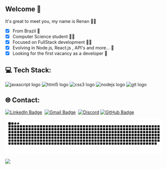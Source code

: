 ## Welcome 🤙

It's great to meet you, my name is Renan 👋😄

- [x] From Brazil 📍
- [x] Computer Science student 👨‍🎓
- [x] Focused on FullStack development 👨‍💻 
- [x] Evolving in Node.js, React.js , API's and more... 🧠
- [x] Looking for the first vacancy as a developer 🤞

## 💻 Tech Stack:
<span>
  <img src="https://cdn.jsdelivr.net/gh/devicons/devicon/icons/javascript/javascript-original.svg" height="40" width="52" alt="javascript logo"  />
  <img src="https://cdn.jsdelivr.net/gh/devicons/devicon/icons/html5/html5-original.svg" height="40" width="52" alt="html5 logo"  />
  <img src="https://cdn.jsdelivr.net/gh/devicons/devicon/icons/css3/css3-original.svg" height="40" width="52" alt="css3 logo"  />
  <img src="https://cdn.jsdelivr.net/gh/devicons/devicon/icons/nodejs/nodejs-original.svg" height="40" width="52" alt="nodejs logo"  />
  <img src="https://cdn.jsdelivr.net/gh/devicons/devicon/icons/git/git-original.svg" height="40" width="52" alt="git logo"  /> 
</span>

## 🌐 Contact:

<a href="https://www.linkedin.com/in/renyzeraa" target="_blank"><img src="https://img.shields.io/badge/LinkedIn-0077B5?style=flat&logo=linkedin&logoColor=white" alt="LinkedIn Badge" height="20"></a>&nbsp;
<a href="mailto:renansilvaytb@gmail.com" target="_blank"><img src="https://img.shields.io/badge/Gmail-D14836?style=flat&logo=gmail&logoColor=white" alt="Gmail Badge" height="20"></a>&nbsp;
[![Discord](https://img.shields.io/badge/Discord-%237289DA.svg?logo=discord&logoColor=white)](htttps://discord.gg/renan_s#7826) 
<a href="https://www.github.com/renyzeraa" target="_blank"><img src="https://img.shields.io/badge/GitHub-100000?style=flat&logo=github&logoColor=white" alt="GitHub Badge" height="20"></a>&nbsp;

<div align="center">
  
  ![Snake animation](https://github.com/renyzeraa/renyzeraa/blob/output/github-contribution-grid-snake.svg)
</div>

<img align="left" src="https://profile-counter.glitch.me/renyzeraa/count.svg?"  />
